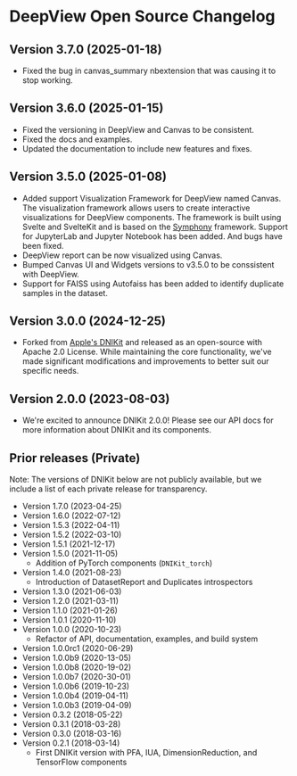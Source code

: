 DeepView Open Source Changelog
================================

Version 3.7.0 (2025-01-18)
--------------------------
- Fixed the bug in canvas_summary nbextension that was causing it to stop working.


Version 3.6.0 (2025-01-15)
--------------------------
- Fixed the versioning in DeepView and Canvas to be consistent.
- Fixed the docs and examples.
- Updated the documentation to include new features and fixes.


Version 3.5.0 (2025-01-08)
--------------------------
- Added support Visualization Framework for DeepView named Canvas. The visualization framework allows users to create interactive visualizations for DeepView components. The framework is built using Svelte and SvelteKit and is based on the [Symphony](https://github.com/apple/ml-symphony) framework. Support for JupyterLab and Jupyter Notebook has been added. And bugs have been fixed.
- DeepView report can be now visualized using Canvas.
- Bumped Canvas UI and Widgets versions to v3.5.0 to be conssistent with DeepView.
- Support for FAISS using Autofaiss has been added to identify duplicate samples in the dataset.

Version 3.0.0 (2024-12-25)
--------------------------
- Forked from [Apple's DNIKit](https://github.com/apple/dnikit) and released as an open-source with Apache 2.0 License. While maintaining the core functionality, we've made significant modifications and improvements to better suit our specific needs. 

Version 2.0.0 (2023-08-03)
--------------------------
- We're excited to announce DNIKit 2.0.0! Please see our API docs for more information about DNIKit and its components.

Prior releases (Private)
------------------------
Note: The versions of DNIKit below are not publicly available,
but we include a list of each private release for transparency.

- Version 1.7.0 (2023-04-25)
- Version 1.6.0 (2022-07-12)
- Version 1.5.3 (2022-04-11)
- Version 1.5.2 (2022-03-10)
- Version 1.5.1 (2021-12-17)
- Version 1.5.0 (2021-11-05)
  - Addition of PyTorch components (``DNIKit_torch``)
- Version 1.4.0 (2021-08-23)
  - Introduction of DatasetReport and Duplicates introspectors
- Version 1.3.0 (2021-06-03)
- Version 1.2.0 (2021-03-11)
- Version 1.1.0 (2021-01-26)
- Version 1.0.1 (2020-11-10)
- Version 1.0.0 (2020-10-23)
  - Refactor of API, documentation, examples, and build system
- Version 1.0.0rc1 (2020-06-29)
- Version 1.0.0b9 (2020-13-05)
- Version 1.0.0b8 (2020-19-02)
- Version 1.0.0b7 (2020-30-01)
- Version 1.0.0b6 (2019-10-23)
- Version 1.0.0b4 (2019-04-11)
- Version 1.0.0b3 (2019-04-09)
- Version 0.3.2 (2018-05-22)
- Version 0.3.1 (2018-03-28)
- Version 0.3.0 (2018-03-16)
- Version 0.2.1 (2018-03-14)
  - First DNIKit version with PFA, IUA, DimensionReduction, and TensorFlow components

